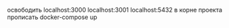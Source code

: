 освободить
localhost:3000 
localhost:3001
localhost:5432
в корне проекта прописать 
docker-compose up